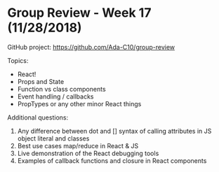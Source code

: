 # Group Review - Week 17 (11/28/2018)

GitHub project: https://github.com/Ada-C10/group-review

Topics:
* React!
* Props and State
* Function vs class components
* Event handling / callbacks
* PropTypes or any other minor React things

Additional questions:
1. Any difference between dot and [] syntax of calling attributes in JS object literal and classes
2. Best use cases map/reduce in React & JS
3. Live demonstration of the React debugging tools
4. Examples of callback functions and closure in React components
